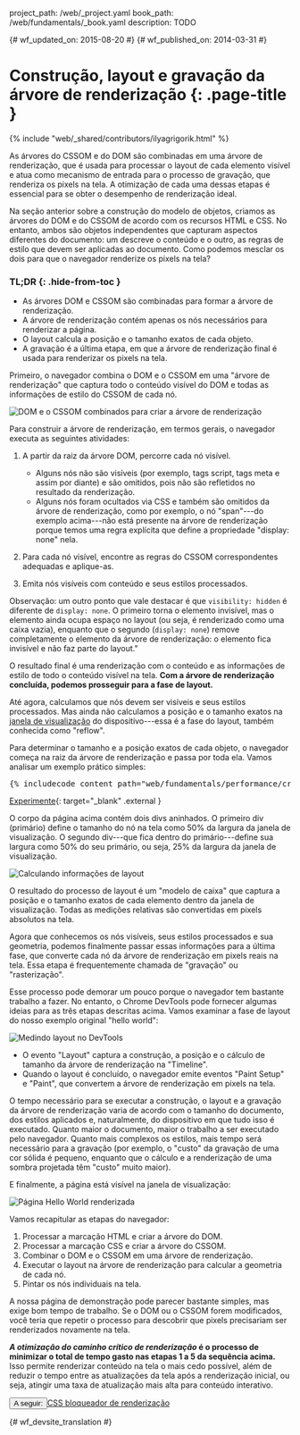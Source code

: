 project_path: /web/_project.yaml
book_path: /web/fundamentals/_book.yaml
description: TODO

{# wf_updated_on: 2015-08-20 #}
{# wf_published_on: 2014-03-31 #}

# Construção, layout e gravação da árvore de renderização {: .page-title }

{% include "web/_shared/contributors/ilyagrigorik.html" %}

As árvores do CSSOM e do DOM são combinadas em uma árvore de renderização, que é usada para 
processar o layout de cada elemento visível e atua como mecanismo de entrada para o 
processo de gravação, que renderiza os pixels na tela. A otimização de cada uma dessas 
etapas é essencial para se obter o desempenho de renderização ideal.

Na seção anterior sobre a construção do modelo de objetos, criamos as árvores do DOM
e do CSSOM de acordo com os recursos HTML e CSS. No entanto, ambos são objetos
independentes que capturam aspectos diferentes do documento: um descreve o conteúdo
e o outro, as regras de estilo que devem ser
aplicadas ao documento. Como podemos mesclar os dois para que o navegador
renderize os pixels na tela?

### TL;DR {: .hide-from-toc }
- As árvores DOM e CSSOM são combinadas para formar a árvore de renderização.
- A árvore de renderização contém apenas os nós necessários para renderizar a página.
- O layout calcula a posição e o tamanho exatos de cada objeto.
- A gravação é a última etapa, em que a árvore de renderização final é usada para renderizar os pixels na tela.


Primeiro, o navegador combina o DOM e o CSSOM em uma "árvore de renderização" que captura todo o conteúdo visível do DOM e todas as informações de estilo do CSSOM de cada nó.

<img src="images/render-tree-construction.png" alt="DOM e o CSSOM combinados para criar a árvore de renderização" >

Para construir a árvore de renderização, em termos gerais, o navegador executa as seguintes atividades:

1. A partir da raiz da árvore DOM, percorre cada nó visível.

    * Alguns nós não são visíveis (por exemplo, tags script, tags meta e assim por diante) e são omitidos, pois não são refletidos no resultado da renderização.
    * Alguns nós foram ocultados via CSS e também são omitidos da árvore de renderização, como por exemplo, o nó "span"---do exemplo acima---não está presente na árvore de renderização porque temos uma regra explícita que define a propriedade "display: none" nela.

1. Para cada nó visível, encontre as regras do CSSOM correspondentes adequadas e aplique-as.
1. Emita nós visíveis com conteúdo e seus estilos processados.

Observação: um outro ponto que vale destacar é que `visibility: hidden` é diferente de `display: none`. O primeiro torna o elemento invisível, mas o elemento ainda ocupa espaço no layout (ou seja, é renderizado como uma caixa vazia), enquanto que o segundo (`display: none`) remove completamente o elemento da árvore de renderização: o elemento fica invisível e não faz parte do layout."

O resultado final é uma renderização com o conteúdo e as informações de estilo de todo o conteúdo visível na tela.  **Com a árvore de renderização concluída, podemos prosseguir para a fase de layout.**

Até agora, calculamos que nós devem ser visíveis e seus estilos processados. Mas ainda não calculamos a posição e o tamanho exatos na [janela de visualização](/web/fundamentals/design-and-ui/responsive/fundamentals/set-the-viewport) do dispositivo---essa é a fase do layout, também conhecida como "reflow".

Para determinar o tamanho e a posição exatos de cada objeto, o navegador começa na raiz da árvore de renderização e passa por toda ela. Vamos analisar um exemplo prático simples:

<pre class="prettyprint">
{% includecode content_path="web/fundamentals/performance/critical-rendering-path/_code/nested.html" region_tag="full" adjust_indentation="auto" %}
</pre>

[Experimente](https://googlesamples.github.io/web-fundamentals/fundamentals/performance/critical-rendering-path/nested.html){: target="_blank" .external }

O corpo da página acima contém dois divs aninhados. O primeiro div (primário) define o tamanho do nó na tela como 50% da largura da janela de visualização. O segundo div---que fica dentro do primário---define sua largura como 50% do seu primário, ou seja, 25% da largura da janela de visualização.

<img src="images/layout-viewport.png" alt="Calculando informações de layout" >

O resultado do processo de layout é um "modelo de caixa" que captura a posição e o tamanho exatos de cada elemento dentro da janela de visualização. Todas as medições relativas são convertidas em pixels absolutos na tela.

Agora que conhecemos os nós visíveis, seus estilos processados e sua geometria, podemos finalmente passar essas informações para a última fase, que converte cada nó da árvore de renderização em pixels reais na tela. Essa etapa é frequentemente chamada de "gravação" ou "rasterização".

Esse processo pode demorar um pouco porque o navegador tem bastante trabalho a fazer. No entanto, o Chrome DevTools pode fornecer algumas ideias para as três etapas descritas acima. Vamos examinar a fase de layout do nosso exemplo original "hello world":

<img src="images/layout-timeline.png" alt="Medindo layout no DevTools" >

* O evento "Layout" captura a construção, a posição e o cálculo de tamanho da árvore de renderização na "Timeline".
* Quando o layout é concluído, o navegador emite eventos "Paint Setup" e "Paint", que convertem a árvore de renderização em pixels na tela.

O tempo necessário para se executar a construção, o layout e a gravação da árvore de renderização varia de acordo com o tamanho do documento, dos estilos aplicados e, naturalmente, do dispositivo em que tudo isso é executado. Quanto maior o documento, maior o trabalho a ser executado pelo navegador. Quanto mais complexos os estilos, mais tempo será necessário para a gravação (por exemplo, o "custo" da gravação de uma cor sólida é pequeno, enquanto que o cálculo e a renderização de uma sombra projetada têm "custo" muito maior).

E finalmente, a página está visível na janela de visualização:

<img src="images/device-dom-small.png" alt="Página Hello World renderizada" >

Vamos recapitular as etapas do navegador:

1. Processar a marcação HTML e criar a árvore do DOM.
1. Processar a marcação CSS e criar a árvore do CSSOM.
1. Combinar o DOM e o CSSOM em uma árvore de renderização.
1. Executar o layout na árvore de renderização para calcular a geometria de cada nó.
1. Pintar os nós individuais na tela.

A nossa página de demonstração pode parecer bastante simples, mas exige bom tempo de trabalho. Se o DOM ou o CSSOM forem modificados, você teria que repetir o processo para descobrir que pixels precisariam ser renderizados novamente na tela.

**_A otimização do caminho crítico de renderização_ é o processo de minimizar o total de tempo gasto nas etapas 1 a 5 da sequência acima.** Isso permite renderizar conteúdo na tela o mais cedo possível, além de reduzir o tempo entre as atualizações da tela após a renderização inicial, ou seja, atingir uma taxa de atualização mais alta para conteúdo interativo.

<a href="render-blocking-css" class="gc-analytics-event"
    data-category="CRP" data-label="Next / Render-Blocking CSS">
  <button>A seguir: </button>CSS bloqueador de renderização
</a>


{# wf_devsite_translation #}
